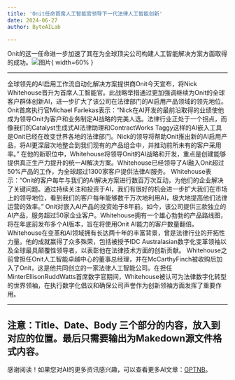 ```yaml
---
title: 'Onit任命首席人工智能官领导下一代法律人工智能创新'
date: 2024-06-27
author: ByteAILab

---
```


Onit的这一任命进一步加速了其在为全球顶尖公司构建人工智能解决方案方面取得的成功。![图片](https://ai-techpark.com/wp-content/uploads/2024/06/Onit-Appoints-960x540.jpg){ width=60% }

---

全球领先的AI启用工作流自动化解决方案提供商Onit今天宣布，将Nick Whitehouse晋升为首席人工智能官。此战略举措通过更加强调继续为Onit的全球客户群体创新AI，进一步扩大了该公司在法律部门的AI启用产品领域的领先地位。
Onit首席执行官Michael Farlekas表示：“Nick在AI开发的最前沿取得的业绩使他成为领导Onit为客户和业务制定AI战略的完美人选。法律行业正处于一个拐点，而像我们的Catalyst生成式AI法律助理和ContractWorks Taggy这样的AI嵌入工具是Onit已经在改变世界各地的法律部门。Nick的领导将帮助Onit推出新的AI启用产品，将AI更深层次地整合到我们现有的产品组合中，并推动前所未有的客户采用率。”
在他的新职位中，Whitehouse将领导Onit的AI战略和开发，重点是创建能够提供真正生产力提升的统一AI解决方案。Whitehouse已经领导了AI融入Onit超过50%产品的工作，为全球超过1300家客户提供法律AI服务。
Whitehouse表示：“Onit的客户每年与我们的AI解决方案进行数百万次互动，为他们的企业解决了关键问题。通过持续关注和投资于AI，我们有很好的机会进一步扩大我们在市场上的领导地位，看到我们的客户每年能够数千万次地利用AI，极大地提高他们法律运营的效率。”
Onit对嵌入AI产品的投资始于8年前。如今，该公司提供三款独立的AI产品，服务超过50家企业客户。Whitehouse拥有一个雄心勃勃的产品路线图，将在年底前发布多个AI版本，旨在将使用Onit AI能力的客户数量翻倍。
Whitehouse在变革和AI领域拥有长达两十年的丰富背景，曾是法律行业的开拓性力量。他的成就赢得了众多殊荣，包括被授予IDC Australasian数字化变革领袖以及全球最具颠覆性领导者，以表彰他在法律技术方面的创新贡献。
Whitehouse之前曾担任Onit人工智能卓越中心的董事总经理，并在McCarthyFinch被收购后加入了Onit，这是他共同创立的一家法律人工智能公司。在担任MinterEllisonRuddWatts首席数字官期间，Whitehouse被认可为法律数字化转型的世界领袖，在执行数字化倡议和确保公司声誉作为创新领袖方面发挥了重要作用。

---

注意：Title、Date、Body 三个部分的内容，放入到对应的位置。最后只需要输出为Makedown源文件格式内容。
---
感谢阅读！如果您对AI的更多资讯感兴趣，可以查看更多AI文章：[GPTNB](https://gptnb.com)。
